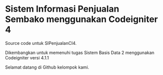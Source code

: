 # Sistem Informasi Penjualan Sembako menggunakan Codeigniter 4

Source code untuk SIPenjualanCI4.

Dikembangkan untuk memenuhi tugas Sistem Basis Data 2 menggunakan Codeigniter versi 4.1.1

Selamat datang di Github kelompok kami.
